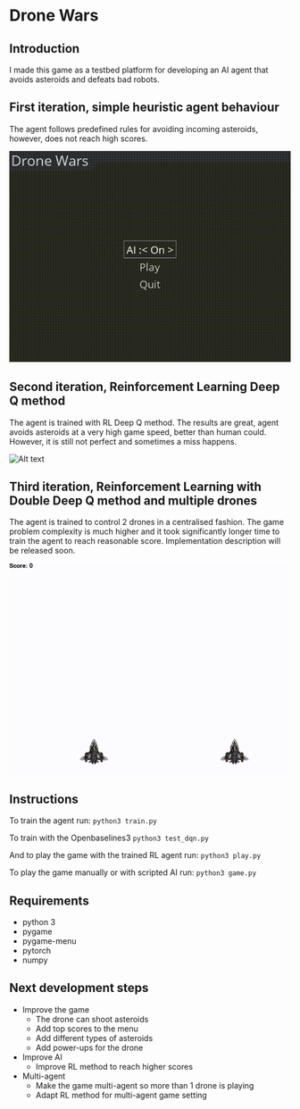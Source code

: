 # Drone Wars

## Introduction 
I made this game as a testbed platform for developing an AI agent that avoids asteroids and defeats bad robots. 

## First iteration, simple heuristic agent behaviour 
The agent follows predefined rules for avoiding incoming asteroids, however, does not reach high scores. 

![Alt text](images/gameplay.gif "Gameplay")


## Second iteration, Reinforcement Learning Deep Q method
The agent is trained with RL Deep Q method. The results are great, agent avoids asteroids at a very high game speed, better than human could. However, it is still not perfect and sometimes a miss happens. 


![Alt text](images/gameplay_rl.gif "Gameplay_RL")


## Third iteration, Reinforcement Learning with Double Deep Q method and multiple drones
The agent is trained to control 2 drones in a centralised fashion. The game problem complexity is much higher and it took significantly longer time to train the agent to reach reasonable score.
Implementation description will be released soon. 


![Alt text](images/gameplay_rl_2.gif "Gameplay_Multi_Agent_RL")

## Instructions 

To train the agent run:
`python3 train.py`

To train with the Openbaselines3 
`python3 test_dqn.py`

And to play the game with the trained RL agent run:
`python3 play.py`

To play the game manually or with scripted AI run: 
`python3 game.py`

## Requirements
* python 3
* pygame
* pygame-menu
* pytorch
* numpy


## Next development steps
* Improve the game 
    * The drone can shoot asteroids
    * Add top scores to the menu
    * Add different types of asteroids
    * Add power-ups for the drone
* Improve AI
    * Improve RL method to reach higher scores
* Multi-agent 
    * Make the game multi-agent so more than 1 drone is playing
    * Adapt RL method for multi-agent game setting





